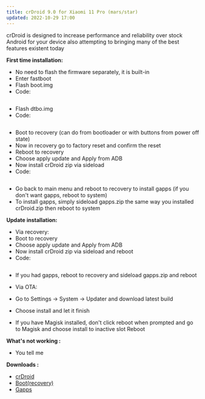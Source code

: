 ```yaml
---
title: crDroid 9.0 for Xiaomi 11 Pro (mars/star)
updated: 2022-10-29 17:00
---
```


crDroid is designed to increase performance and reliability over stock Android for your device also attempting to bringing many of the best features existent today

**First time installation:**

* No need to flash the firmware separately, it is built-in
* Enter fastboot
* Flash boot.img
* Code:
```fastboot flash boot_ab boot.img
```
* Flash dtbo.img
* Code:
```fastboot flash dtbo_ab dtbo.img
```
* Boot to recovery (can do from bootloader or with buttons from power off state)
* Now in recovery go to factory reset and confirm the reset
* Reboot to recovery
* Choose apply update and Apply from ADB
* Now install crDroid zip via sideload
* Code:
```adb sideload crDroid.zip
```
* Go back to main menu and reboot to recovery to install gapps (if you don't want gapps, reboot to system)
* To install gapps, simply sideload gapps.zip the same way you installed crDroid.zip then reboot to system

**Update installation:**

* Via recovery:
* Boot to recovery
* Choose apply update and Apply from ADB
* Now install crDroid zip via sideload and reboot
* Code:
```adb sideload crDroid.zip
```
* If you had gapps, reboot to recovery and sideload gapps.zip and reboot

* Via OTA:
* Go to Settings -> System -> Updater and download latest build
* Choose install and let it finish
* If you have Magisk installed, don't click reboot when prompted and go to Magisk and choose install to inactive slot
Reboot

**What's not working :**
 * You tell me

**Downloads :**
 * [crDroid](https://sourceforge.net/projects/crdroid/files/mars/9.x/crDroidAndroid-13.0-20221029-mars-v9.0.zip/download)
 * [Boot(recovery)](https://sourceforge.net/projects/crdroid/files/mars/9.x/recovery/boot.img/download)
 * [Gapps](https://androidfilehost.com/?fid=14871746926876840643)
